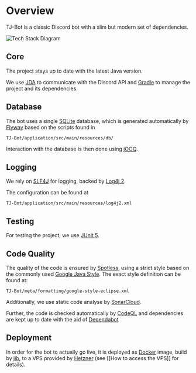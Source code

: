 # Overview

TJ-Bot is a classic Discord bot with a slim but modern set of dependencies.

![Tech Stack Diagram](https://i.imgur.com/yp9dixn.png)

## Core

The project stays up to date with the latest Java version.

We use [JDA](https://github.com/DV8FromTheWorld/JDA) to communicate with the Discord API and [Gradle](https://gradle.org/) to manage the project and its dependencies.

## Database

The bot uses a single [SQLite](https://www.sqlite.org/index.html) database, which is generated automatically by [Flyway](https://flywaydb.org/) based on the scripts found in
```
TJ-Bot/application/src/main/resources/db/
```
Interaction with the database is then done using [jOOQ](https://www.jooq.org/).

## Logging

We rely on [SLF4J](http://www.slf4j.org/) for logging, backed by [Log4j 2](https://logging.apache.org/log4j/2.x/).

The configuration can be found at
```
TJ-Bot/application/src/main/resources/log4j2.xml
```

## Testing

For testing the project, we use [JUnit 5](https://junit.org/junit5/docs/current/user-guide/).

## Code Quality

The quality of the code is ensured by [Spotless](https://github.com/diffplug/spotless), using a strict style based on the commonly used [Google Java Style](https://google.github.io/styleguide/javaguide.html). The exact style definition can be found at:
```
TJ-Bot/meta/formatting/google-style-eclipse.xml
```

Additionally, we use static code analyse by [SonarCloud](https://sonarcloud.io/dashboard?id=Together-Java_TJ-Bot).

Further, the code is checked automatically by [CodeQL](https://codeql.github.com/docs/) and dependencies are kept up to date with the aid of [Dependabot](https://dependabot.com/)

## Deployment

In order for the bot to actually go live, it is deployed as [Docker](https://www.docker.com/) image, build by [jib](https://github.com/GoogleContainerTools/jib), to a VPS provided by [Hetzner](https://www.hetzner.com/) (see [[How to access the VPS]] for details).
